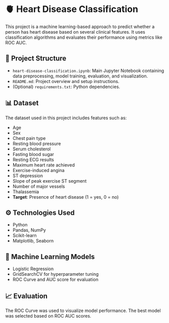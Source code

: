 # 🫀 Heart Disease Classification

This project is a machine learning-based approach to predict whether a person has heart disease based on several clinical features. It uses classification algorithms and evaluates their performance using metrics like ROC AUC.

## 📁 Project Structure

- `heart-disease-classification.ipynb`: Main Jupyter Notebook containing data preprocessing, model training, evaluation, and visualization.
- `README.md`: Project overview and setup instructions.
- (Optional) `requirements.txt`: Python dependencies.

## 📊 Dataset

The dataset used in this project includes features such as:

- Age
- Sex
- Chest pain type
- Resting blood pressure
- Serum cholesterol
- Fasting blood sugar
- Resting ECG results
- Maximum heart rate achieved
- Exercise-induced angina
- ST depression
- Slope of peak exercise ST segment
- Number of major vessels
- Thalassemia
- **Target**: Presence of heart disease (1 = yes, 0 = no)

## ⚙️ Technologies Used

- Python
- Pandas, NumPy
- Scikit-learn
- Matplotlib, Seaborn

## 🧠 Machine Learning Models

- Logistic Regression
- GridSearchCV for hyperparameter tuning
- ROC Curve and AUC score for evaluation

## 📈 Evaluation

The ROC Curve was used to visualize model performance. The best model was selected based on ROC AUC scores.
